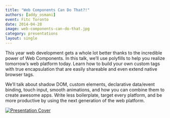```yaml
---
title: "Web Components Can Do That?!"
authors: [addy_osmani]
event: Fitc Toronto
date: 2014-04-28
image: web-components-can-do-that.jpg
category: presentations
layout: single
---
```


This year web development gets a whole lot better thanks to the incredible power
of Web Components. In this talk, we’ll use polyfills to help you realize
tomorrow’s web platform today. Learn how to build your own custom tags with true
encapsulation that are easily shareable and even extend native browser tags.

<!-- Read more -->

We’ll talk about shadow DOM, custom elements, declarative data/event binding,
touch input, smooth animations, and how you can combine them to create awesome
apps. Write less boilerplate, target every platform, and be more productive by
using the next generation of the web platform.

<a href="http://addyosmani.github.io/fitc-wccdt/">
    <img src="../../img/stories/web-components-can-do-that-cover.jpg" alt="Presentation Cover">
</a>
